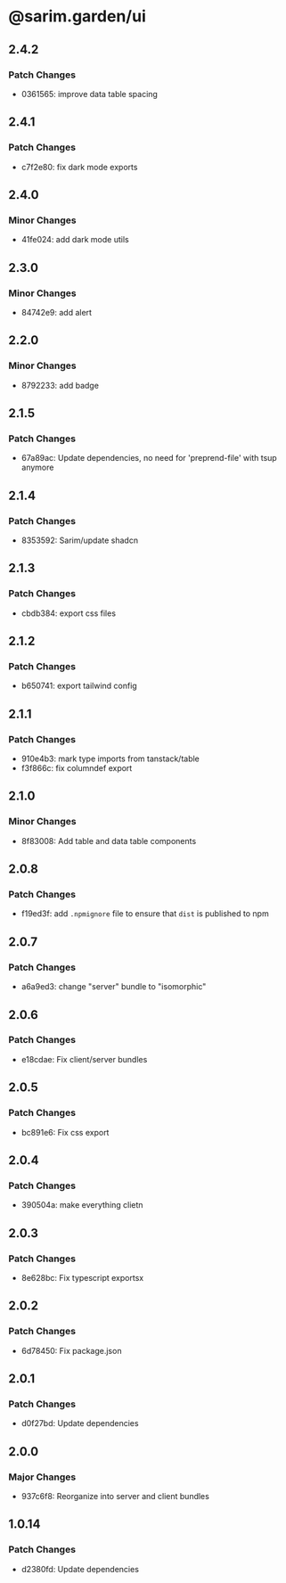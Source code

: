 # @sarim.garden/ui

## 2.4.2

### Patch Changes

- 0361565: improve data table spacing

## 2.4.1

### Patch Changes

- c7f2e80: fix dark mode exports

## 2.4.0

### Minor Changes

- 41fe024: add dark mode utils

## 2.3.0

### Minor Changes

- 84742e9: add alert

## 2.2.0

### Minor Changes

- 8792233: add badge

## 2.1.5

### Patch Changes

- 67a89ac: Update dependencies, no need for 'preprend-file' with tsup anymore

## 2.1.4

### Patch Changes

- 8353592: Sarim/update shadcn

## 2.1.3

### Patch Changes

- cbdb384: export css files

## 2.1.2

### Patch Changes

- b650741: export tailwind config

## 2.1.1

### Patch Changes

- 910e4b3: mark type imports from tanstack/table
- f3f866c: fix columndef export

## 2.1.0

### Minor Changes

- 8f83008: Add table and data table components

## 2.0.8

### Patch Changes

- f19ed3f: add `.npmignore` file to ensure that `dist` is published to npm

## 2.0.7

### Patch Changes

- a6a9ed3: change "server" bundle to "isomorphic"

## 2.0.6

### Patch Changes

- e18cdae: Fix client/server bundles

## 2.0.5

### Patch Changes

- bc891e6: Fix css export

## 2.0.4

### Patch Changes

- 390504a: make everything clietn

## 2.0.3

### Patch Changes

- 8e628bc: Fix typescript exportsx

## 2.0.2

### Patch Changes

- 6d78450: Fix package.json

## 2.0.1

### Patch Changes

- d0f27bd: Update dependencies

## 2.0.0

### Major Changes

- 937c6f8: Reorganize into server and client bundles

## 1.0.14

### Patch Changes

- d2380fd: Update dependencies
